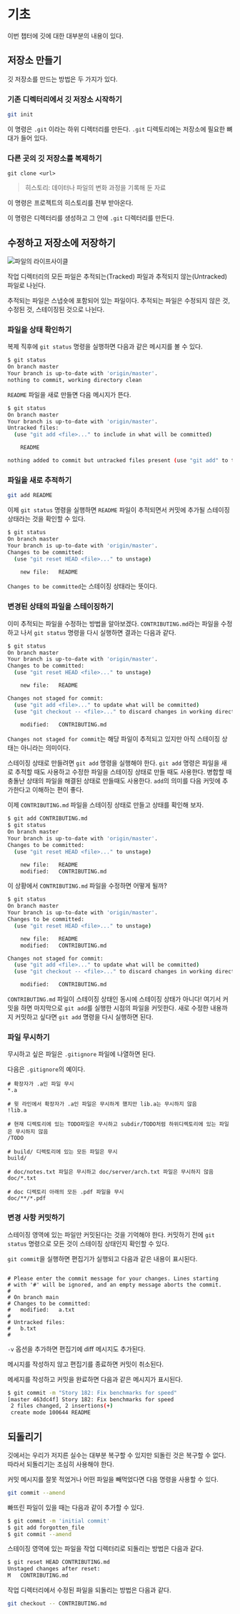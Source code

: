 # 기초

이번 챕터에 깃에 대한 대부분의 내용이 있다.

## 저장소 만들기

깃 저장소를 만드는 방법은 두 가지가 있다.

### 기존 디렉터리에서 깃 저장소 시작하기

```bash
git init
```

이 명령은 `.git` 이라는 하위 디렉터리를 만든다. `.git` 디렉토리에는 저장소에 필요한 뼈대가 들어 있다.

### 다른 곳의 깃 저장소를 복제하기

```
git clone <url>
```

> 히스토리: 데이터나 파일의 변화 과정을 기록해 둔 자료

이 명령은 프로젝트의 히스토리를 전부 받아온다.

이 명령은 디렉터리를 생성하고 그 안에 `.git` 디렉터리를 만든다.

## 수정하고 저장소에 저장하기

![파일의 라이프사이클](https://git-scm.com/book/en/v2/images/lifecycle.png)

작업 디렉터리의 모든 파일은 추적되는(Tracked) 파일과 추적되지 않는(Untracked) 파일로 나뉜다.

추적되는 파일은 스냅숏에 포함되어 있는 파일이다. 추적되는 파일은 수정되지 않은 것, 수정된 것, 스테이징된 것으로 나뉜다.

### 파일을 상태 확인하기

복제 직후에 `git status` 명령을 실행하면 다음과 같은 메시지를 볼 수 있다.

```bash
$ git status
On branch master
Your branch is up-to-date with 'origin/master'.
nothing to commit, working directory clean
```

`README` 파일을 새로 만들면 다음 메시지가 뜬다.

```bash
$ git status
On branch master
Your branch is up-to-date with 'origin/master'.
Untracked files:
  (use "git add <file>..." to include in what will be committed)

    README

nothing added to commit but untracked files present (use "git add" to track)
```

### 파일을 새로 추적하기

```bash
git add README
```

이제 `git status` 명령을 실행하면 `README` 파일이 추적되면서 커밋에 추가될 스테이징 상태라는 것을 확인할 수 있다.

```bash
$ git status
On branch master
Your branch is up-to-date with 'origin/master'.
Changes to be committed:
  (use "git reset HEAD <file>..." to unstage)

    new file:   README
```

`Changes to be committed`는 스테이징 상태라는 뜻이다.

### 변경된 상태의 파일을 스테이징하기

이미 추적되는 파일을 수정하는 방법을 알아보겠다. `CONTRIBUTING.md`라는 파일을 수정하고 나서 `git status` 명령을 다시 실행하면 결과는 다음과 같다.

```bash
$ git status
On branch master
Your branch is up-to-date with 'origin/master'.
Changes to be committed:
  (use "git reset HEAD <file>..." to unstage)

    new file:   README

Changes not staged for commit:
  (use "git add <file>..." to update what will be committed)
  (use "git checkout -- <file>..." to discard changes in working directory)

    modified:   CONTRIBUTING.md
```

`Changes not staged for commit`는 해당 파일이 추적되고 있지만 아직 스테이징 상태는 아니라는 의미이다.

스테이징 상태로 만들려면 `git add` 명령을 실행해야 한다. `git add` 명령은 파일을 새로 추적할 때도 사용하고 수정한 파일을 스테이징 상태로 만들 때도 사용한다. 병합할 때 충돌난 상태의 파일을 해결된 상태로 만들때도 사용한다. `add`의 의미를 다음 커밋에 추가한다고 이해하는 편이 좋다.

이제 `CONTRIBUTING.md` 파일을 스테이징 상태로 만들고 상태를 확인해 보자.

```bash
$ git add CONTRIBUTING.md
$ git status
On branch master
Your branch is up-to-date with 'origin/master'.
Changes to be committed:
  (use "git reset HEAD <file>..." to unstage)

    new file:   README
    modified:   CONTRIBUTING.md
```

이 상황에서 `CONTRIBUTING.md` 파일을 수정하면 어떻게 될까?

```bash
$ git status
On branch master
Your branch is up-to-date with 'origin/master'.
Changes to be committed:
  (use "git reset HEAD <file>..." to unstage)

    new file:   README
    modified:   CONTRIBUTING.md

Changes not staged for commit:
  (use "git add <file>..." to update what will be committed)
  (use "git checkout -- <file>..." to discard changes in working directory)

    modified:   CONTRIBUTING.md
```

`CONTRIBUTING.md` 파일이 스테이징 상태인 동시에 스테이징 상태가 아니다! 여기서 커밋을 하면 마지막으로 `git add`를 실행한 시점의 파일을 커밋한다. 새로 수정한 내용까지 커밋하고 싶다면 `git add` 명령을 다시 실행하면 된다.

### 파일 무시하기

무시하고 싶은 파일은 `.gitignore` 파일에 나열하면 된다.

다음은 `.gitignore`의 예이다.

```
# 확장자가 .a인 파일 무시
*.a

# 윗 라인에서 확장자가 .a인 파일은 무시하게 했지만 lib.a는 무시하지 않음
!lib.a

# 현재 디렉토리에 있는 TODO파일은 무시하고 subdir/TODO처럼 하위디렉토리에 있는 파일은 무시하지 않음
/TODO

# build/ 디렉토리에 있는 모든 파일은 무시
build/

# doc/notes.txt 파일은 무시하고 doc/server/arch.txt 파일은 무시하지 않음
doc/*.txt

# doc 디렉토리 아래의 모든 .pdf 파일을 무시
doc/**/*.pdf
```

### 변경 사항 커밋하기

스테이징 영역에 있는 파일만 커밋된다는 것을 기억해야 한다. 커밋하기 전에 `git status` 명령으로 모든 것이 스테이징 상태인지 확인할 수 있다.

`git commit`을 실행하면 편집기가 실행되고 다음과 같은 내용이 표시된다.

```

# Please enter the commit message for your changes. Lines starting
# with '#' will be ignored, and an empty message aborts the commit.
#
# On branch main
# Changes to be committed:
#	modified:   a.txt
#
# Untracked files:
#	b.txt
#
```

`-v` 옵션을 추가하면 편집기에 diff 메시지도 추가된다.

메시지를 작성하지 않고 편집기를 종료하면 커밋이 취소된다.

메세지를 작성하고 커밋을 완료하면 다음과 같은 메시지가 표시된다.

```bash
$ git commit -m "Story 182: Fix benchmarks for speed"
[master 463dc4f] Story 182: Fix benchmarks for speed
 2 files changed, 2 insertions(+)
 create mode 100644 README
```

## 되돌리기

깃에서는 우리가 저지른 실수는 대부분 복구할 수 있지만 되돌린 것은 복구할 수 없다. 따라서 되돌리기는 조심히 사용해야 한다.

커밋 메시지를 잘못 적었거나 어떤 파일을 빼먹었다면 다음 명령을 사용할 수 있다.

```bash
git commit --amend
```

빠뜨린 파일이 있을 때는 다음과 같이 추가할 수 있다.

```bash
$ git commit -m 'initial commit'
$ git add forgotten_file
$ git commit --amend
```

스테이징 영역에 있는 파일을 작업 디렉터리로 되돌리는 방법은 다음과 같다.

```bash
$ git reset HEAD CONTRIBUTING.md
Unstaged changes after reset:
M	CONTRIBUTING.md
```

작업 디렉터리에서 수정된 파일을 되돌리는 방법은 다음과 같다.

```bash
git checkout -- CONTRIBUTING.md
```

